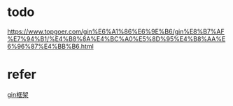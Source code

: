 
# todo
https://www.topgoer.com/gin%E6%A1%86%E6%9E%B6/gin%E8%B7%AF%E7%94%B1/%E4%B8%8A%E4%BC%A0%E5%8D%95%E4%B8%AA%E6%96%87%E4%BB%B6.html

# refer
[gin框架](https://www.topgoer.com/gin%E6%A1%86%E6%9E%B6/)  